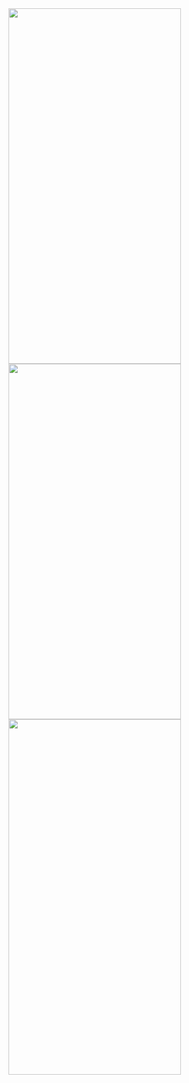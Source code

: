 <img src="https://github.com/Mbs808/mk/assets/133766616/ef53b1b4-ae11-4965-8824-e8a141c2dadf" width="340" height="700">
<img src="https://github.com/Mbs808/mk/assets/133766616/e5ec627b-495d-4bd5-aee5-c8c182837c78" width="340" height="700">
<img src="https://github.com/Mbs808/mk/assets/133766616/fa0364cd-47f2-46ec-b234-a8e37d1efcef" width="340" height="700">
